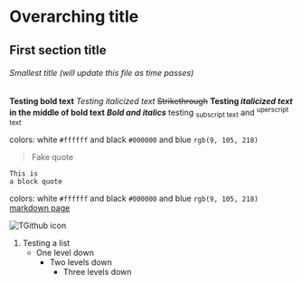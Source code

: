 # Overarching title
## First section title
###### Smallest title (will update this file as time passes)
**Testing bold text**
*Testing italicized text*
~~Strikethrough~~
**Testing _italicized text_ in the middle of bold text**
***Bold and italics***
testing <sub> subscript text</sub> and <sup>uperscript text</sup>

colors: white `#ffffff` and black `#000000` and blue `rgb(9, 105, 218)`

> Fake quote

```
This is
a block quote
```

colors: white `#ffffff` and black `#000000` and blue `rgb(9, 105, 218)`
[markdown page](https://docs.github.com/en/get-started/writing-on-github/getting-started-with-writing-and-formatting-on-github/basic-writing-and-formatting-syntax)

![TGithub icon](https://github.githubassets.com/images/modules/logos_page/GitHub-Mark.png)

1. Testing a list
   - One level down
     * Two levels down
        + Three levels down
